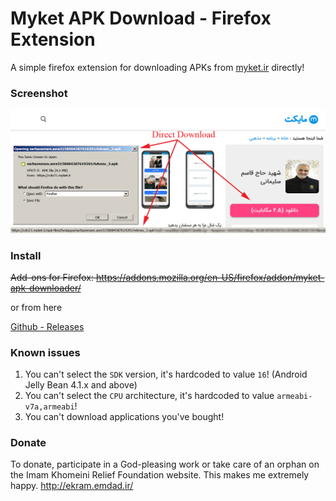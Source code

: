 # Myket APK Download - Firefox Extension
A simple firefox extension for downloading APKs from [myket.ir](https://myket.ir) directly!

### Screenshot

![screenshot](screenshots/screenshot.png)

### Install

~~Add-ons for Firefox: https://addons.mozilla.org/en-US/firefox/addon/myket-apk-downloader/~~

or from here

[Github - Releases](releases)

### Known issues

1. You can't select the `SDK` version, it's hardcoded to value `16`! (Android Jelly Bean 4.1.x and above)
2. You can't select the `CPU` architecture, it's hardcoded to value `armeabi-v7a,armeabi`!
3. You can't download applications you've bought!

### Donate

To donate, participate in a God-pleasing work or take care of an orphan on the Imam Khomeini Relief Foundation website.
This makes me extremely happy.
http://ekram.emdad.ir/
